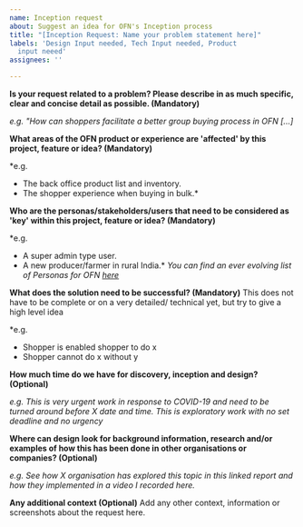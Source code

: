 ```yaml
---
name: Inception request
about: Suggest an idea for OFN's Inception process
title: "[Inception Request: Name your problem statement here]"
labels: 'Design Input needed, Tech Input needed, Product
  input neeed'
assignees: ''

---
```


**Is your request related to a problem? Please describe in as much specific, clear and concise detail as possible. (Mandatory)**

*e.g. "How can shoppers facilitate a better group buying process in OFN [...]*



**What areas of the OFN product or experience are 'affected' by this project, feature or idea? (Mandatory)**

*e.g. 
- The back office product list and inventory.
- The shopper experience when buying in bulk.*



**Who are the personas/stakeholders/users that need to be considered as 'key' within this project, feature or idea? (Mandatory)**

*e.g. 
- A super admin type user.
- A new producer/farmer in rural India.*
*You can find an ever evolving list of Personas for OFN [here](https://www.notion.so/openfoodnetwork/Audiences-and-personas-cd7a2d86c6fc4656b4567acf0c94fe91)*


**What does the solution need to be successful? (Mandatory)**
This does not have to be complete or on a very detailed/ technical yet, but try to give a high level idea

*e.g.
- Shopper is enabled shopper to do x
- Shopper cannot do x without y


**How much time do we have for discovery, inception and design? (Optional)**

*e.g.
This is very urgent work in response to COVID-19 and need to be turned around before X date and time.
This is exploratory work with no set deadline and no urgency*


**Where can design look for background information, research and/or examples of how this has been done in other organisations or companies? (Optional)**

*e.g.
See how X organisation has explored this topic in this linked report and how they implemented in a video I recorded here.*


**Any additional context (Optional)**
Add any other context, information or screenshots about the request here.
